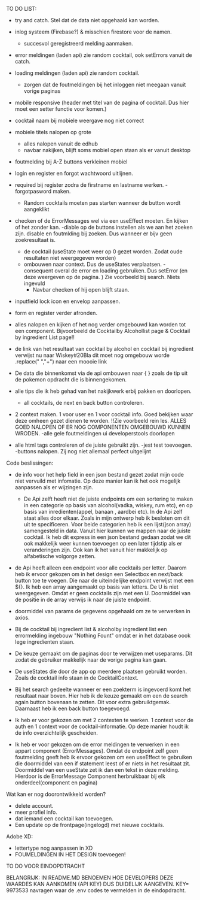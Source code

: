 
TO DO LIST: 
- try and catch. Stel dat de data niet opgehaald kan worden. 
- inlog systeem (Firebase?) & misschien firestore voor de namen.
    - succesvol geregistreerd melding aanmaken.
- error meldingen (laden api) zie random cocktail, ook setErrors vanuit de catch.
- loading meldingen (laden api) zie random cocktail. 
  - zorgen dat de foutmeldingen bij het inloggen niet meegaan vanuit vorige paginas
    
- mobile responsive (header met titel van de pagina of cocktail. Dus hier moet een setter functie voor komen.)
- cocktail naam bij mobiele weergave nog niet correct
- mobiele titels nalopen op grote
  - alles nalopen vanuit de edhub
  - navbar nakijken, blijft soms mobiel open staan als er vanuit desktop
- foutmelding bij A-Z buttons verkleinen mobiel
- login en register en forgot wachtwoord uitlijnen.
- required bij register zodra de firstname en lastname werken.
-forgotpasword maken.
  - Random cocktails moeten pas starten wanneer de button wordt aangeklikt
- checken of de ErrorMessages wel via een useEffect moeten. En kijken of het zonder kan.
-diable op de buttons instellen als we aan het zoeken zijn.
  disable en foutmlding bij zoeken. Dus wanneer er bijv geen zoekresultaat is.
  - de cocktail (useState moet weer op 0 gezet worden. Zodat oude resultaten niet weergegeven worden)
  - ombouwen naar context. Dus de useStates verplaatsen.
  -consequent overal de error en loading gebruiken. Dus setError (en deze weergeven op de pagina. ) Zie voorbeeld bij search. Niets ingevuld
    - Navbar checken of hij open blijft staan.
- inputfield lock icon en envelop aanpassen. 
- form en register verder afronden.
- alles nalopen en kijken of het nog verder omgebouwd kan worden tot een component. Bijvoorbeeld de Cocktailby Alcohollist page & Cocktail by ingredient List page!! 
- de link van het resultaat van cocktail by alcohol en cocktail bij ingredient verwijst nu naar Wiskey#20Bla dit moet nog omgebouw worde .replace(" ","+") naar een moooie link
-  De data die binnenkomst via de api ombouwen naar { } zoals de tip uit de pokemon opdracht die is binnengekomen.
- alle tips die ik heb gehad van het nakijkwerk erbij pakken en doorlopen.
  - all cocktails, de next en back button controleren.
- 2 context maken. 1 voor user en 1 voor cocktail info. Goed bekijken waar deze omheen gezet dienen te worden. !!Zie voorbeeld rein les.
ALLES GOED NALOPEN OF ER NOG COMPONENTEN OMGEBOUWD KUNNEN WRODEN. 
-alle gele foutmeldingen ui developerstools doorlopen
- alle html tags controleren of de juiste gebruikt zijn.
-jest test toevoegen. 
-buttons nalopen. Zij nog niet allemaal perfect uitgelijnt



Code beslissingen:
- de info voor het help field in een json bestand gezet zodat mijn code niet vervuild met infomatie. 
Op deze manier kan ik het ook mogelijk aanpassen als er wijzingen zijn.
  - De Api zelft heeft niet de juiste endpoints om een sortering te maken in een categorie op basis van alcohol(vadka, wiskey, rum etc), en op basis van inredienten(appel, banaan , aardbei etc). In de Api zelf staat alles door elkaar. 
    Zoals in mijn ontwerp heb ik besloten om dit uit te specificeren. Voor beide categorien heb ik een lijst(json array) samengesteld in data. Vanuit hier kunnen we mappen naar de juiste cocktail. Ik heb dit express in een json bestand gedaan zodat we dit ook makkelijk weer kunnen toevoegen op een later tijdstip als er veranderingen zijn. 
    Ook kan ik het vanuit hier makkelijk op alfabetische volgorge zetten.
  
- de Api heeft alleen een endpoint voor alle cocktails per letter. Daarom heb ik ervoor gekozen om in het design een Selectbox en next/back button toe te voegen. 
    Die naar de uiteindelijke endpoint verwijst met een ${}. Ik heb een array aangemaakt op basis van letters. De U is niet weergegeven. Omdat er geen cocktails zijn met een U. 
      Doormiddel van de positie in de array verwijs ik naar de juiste endpoint.
- doormiddel van params de gegevens opgehaald om ze te verwerken in axios.
  
- Bij de cocktail bij ingredient list & alcoholby ingredient list een errormelding ingebouw "Nothing Fount" omdat er in het database oook lege ingredienten staan.
- De keuze gemaakt om de paginas door te verwijzen met useparams. Dit zodat de gebruiker makkelijk naar de vorige pagina kan gaan.

- De useStates die door de app op meerdere plaatsen gebruikt worden. Zoals de cocktail info staan in de CocktailContext.
- Bij het search gedeelte wanneer er een zoekterm is ingevoerd komt het resultaat naar boven. Hier heb ik de keuze gemaakt om een de search again button bovenaan te zetten. Dit voor extra gebruiktgemak. Daarnaast heb ik een back button toegevoegd.
- Ik heb er voor gekozen om met 2 contexten te werken. 1 context voor de auth en 1 context voor de cocktail-informatie. Op deze manier houdt ik de info overzichtelijk gescheiden. 
- Ik heb er voor gekozen om de error meldingen te verwerken in een appart component (ErrorMessages). Omdat de endpoint zelf geen foutmelding geeft heb ik ervoor gekozen om een useEffect te gebruiken die doormiddel van een if statement leest of er niets in het resultaat zit. 
Doormiddel van een useState zet ik dan een tekst in deze melding. Hierdoor is de ErrorMessage Component herbruikbaar bij elk onderdeel(component en pagina)




Wat kan er nog doorontwikkeld worden?
- delete account. 
- meer profiel info. 
- dat iemand een cocktail kan toevoegen. 
- Een update op de frontpage(ingelogd) met nieuwe cocktails. 



Adobe XD: 
- lettertype nog aanpassen in XD
- FOUMELDINGEN IN HET DESIGN toevoegen!

TO DO VOOR EINDOPDTRACHT

BELANGRIJK: IN README.MD BENOEMEN HOE DEVELOPERS DEZE WAARDES KAN AANKOMEN (API KEY) DUS DUIDELIJK AANGEVEN. KEY= 9973533
navragen waar de .env codes te vermelden in de eindopdracht.
